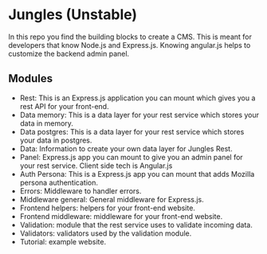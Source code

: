 # Jungles (Unstable)

In this repo you find the building blocks to create a CMS. This is meant for developers that know Node.js and Express.js. Knowing angular.js helps to customize the backend admin panel.

## Modules

- Rest: This is an Express.js application you can mount which gives you a rest API for your front-end.
- Data memory: This is a data layer for your rest service which stores your data in memory.
- Data postgres: This is a data layer for your rest service which stores your data in postgres.
- Data: Information to create your own data layer for Jungles Rest.
- Panel: Express.js app you can mount to give you an admin panel for your rest service. Client side tech is Angular.js
- Auth Persona: This is a Express.js app you can mount that adds Mozilla persona authentication.
- Errors: Middleware to handler errors.
- Middleware general: General middleware for Express.js.
- Frontend helpers: helpers for your front-end website. 
- Frontend middleware: middleware for your front-end website.
- Validation: module that the rest service uses to validate incoming data.
- Validators: validators used by the validation module.
- Tutorial: example website.
